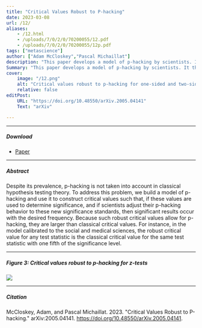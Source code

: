```yaml
---
title: "Critical Values Robust to P-hacking" 
date: 2023-03-08
url: /12/
aliases:
    - /12.html
    - /uploads/7/0/2/0/70200055/12.pdf
    - /uploads/7/0/2/0/70200055/12p.pdf    
tags: ["metascience"]
author: ["Adam McCloskey","Pascal Michaillat"]
description: "This paper develops a model of p-hacking by scientists. It then gives critical values that correct the inflated type 1 error rates caused by p-hacking." 
Summary: "This paper develops a model of p-hacking by scientists. It then gives critical values that correct the inflated type 1 error rates caused by p-hacking. For a two-sided z-test with significance level of 5%, the robust critical value is 2.58 (instead of 1.96)."
cover:
    image: "/12.png"
    alt: "Critical values robust to p-hacking for one-sided and two-sided z-tests"
    relative: false
editPost:
    URL: "https://doi.org/10.48550/arXiv.2005.04141"
    Text: "arXiv"

---
```


---

##### Download

- [Paper](/12.pdf)

---

##### Abstract

Despite its prevalence, p-hacking is not taken into account in classical hypothesis testing theory. To address this problem, we build a model of p-hacking and use it to construct critical values such that, if these values are used to determine significance, and if scientists adjust their p-hacking behavior to these new significance standards, then significant results occur with the desired frequency. Because such robust critical values allow for p-hacking, they are larger than classical critical values. For instance, in the model calibrated to the social and medical sciences, the robust critical value for any test statistic is the classical critical value for the same test statistic with one fifth of the significance level.

---

##### Figure 3:  Critical values robust to p-hacking for z-tests

![](/12.png)

---

##### Citation

McCloskey, Adam, and Pascal Michaillat. 2023. "Critical Values Robust to P-hacking." arXiv:2005.04141. https://doi.org/10.48550/arXiv.2005.04141.

